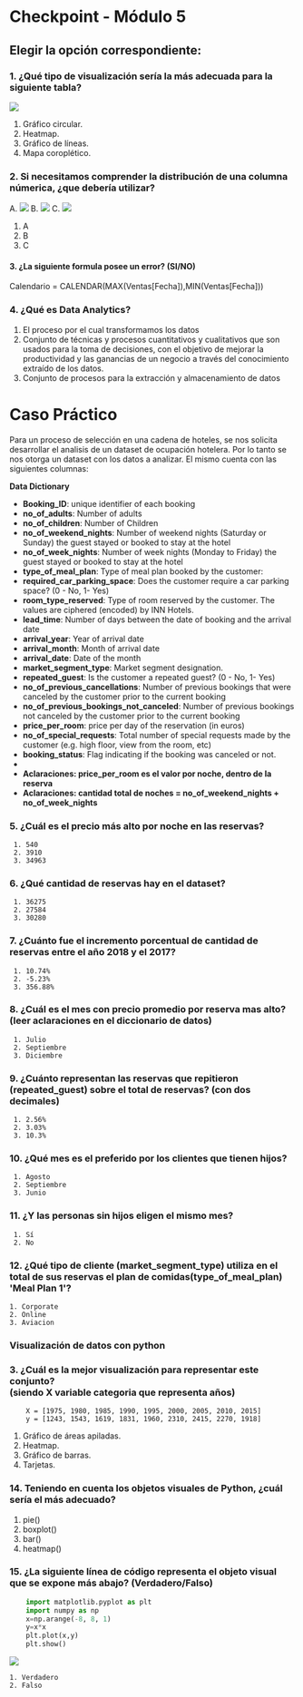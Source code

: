 # Checkpoint - Módulo 5

## Elegir la opción correspondiente:


### 1.	¿Qué tipo de visualización sería la más adecuada para la siguiente tabla?

<img src='imagenes/g1.png'>
 
1.  Gráfico circular.
2.	Heatmap.
3.	Gráfico de líneas.
4.	Mapa coroplético.


### 2.	Si necesitamos comprender la distribución de una columna númerica, ¿que debería utilizar?
 

A. <img src='imagenes/p2_a.png'>
B. <img src='imagenes/p2_b.png'>
C. <img src='imagenes/p2_c.png'>

1.	A
2.	B
3.	C

#### 3.	¿La siguiente formula posee un error? (SI/NO) 

Calendario = CALENDAR(MAX(Ventas[Fecha]),MIN(Ventas[Fecha]))

### 4.	¿Qué es Data Analytics?

1. El proceso por el cual transformamos los datos
2. Conjunto de técnicas y procesos cuantitativos y cualitativos que son usados para la toma de decisiones, con el objetivo de mejorar la productividad y las ganancias de un negocio a través del conocimiento extraído de los datos.
3. Conjunto de procesos para la extracción y almacenamiento de datos

# Caso Práctico

Para un proceso de selección en una cadena de hoteles, se nos solicita desarrollar el analisis de un dataset de ocupación hotelera. Por lo tanto se nos otorga un dataset con los datos a analizar.
El mismo cuenta con las siguientes columnas:

**Data Dictionary**

-   **Booking_ID**: unique identifier of each booking
-   **no_of_adults**: Number of adults
-   **no_of_children**: Number of Children
-   **no_of_weekend_nights**: Number of weekend nights (Saturday or Sunday) the guest stayed or booked to stay at the hotel
-   **no_of_week_nights**: Number of week nights (Monday to Friday) the guest stayed or booked to stay at the hotel
-   **type_of_meal_plan**: Type of meal plan booked by the customer:
-   **required_car_parking_space**: Does the customer require a car parking space? (0 - No, 1- Yes)
-   **room_type_reserved**: Type of room reserved by the customer. The values are ciphered (encoded) by INN Hotels.
-   **lead_time**: Number of days between the date of booking and the arrival date
-   **arrival_year**: Year of arrival date
-   **arrival_month**: Month of arrival date
-   **arrival_date**: Date of the month
-   **market_segment_type**: Market segment designation.
-   **repeated_guest**: Is the customer a repeated guest? (0 - No, 1- Yes)
-   **no_of_previous_cancellations**: Number of previous bookings that were canceled by the customer prior to the current booking
-   **no_of_previous_bookings_not_canceled**: Number of previous bookings not canceled by the customer prior to the current booking
-   **price_per_room**: price per day of the reservation (in euros)
-   **no_of_special_requests**: Total number of special requests made by the customer (e.g. high floor, view from the room, etc)
-   **booking_status**: Flag indicating if the booking was canceled or not.
-   
-   **Aclaraciones:  price_per_room es el valor por noche, dentro de la reserva**	
-   **Aclaraciones:  cantidad total de noches = no_of_weekend_nights + no_of_week_nights**
		    


### 5.	¿Cuál es el precio más alto por noche en las reservas?  
	 1. 540
	 2. 3910
	 3. 34963
### 6.	¿Qué cantidad de reservas hay en el dataset?  
	 1. 36275
	 2. 27584
	 3. 30280 
### 7.	¿Cuánto fue el incremento porcentual de cantidad de reservas entre el año 2018 y el 2017?
	 1. 10.74%
	 2. -5.23%
	 3. 356.88% 
### 8.	¿Cuál es el mes con precio promedio por reserva mas alto? (leer aclaraciones en el diccionario de datos)


	 1. Julio
	 2. Septiembre
	 3. Diciembre
### 9.	¿Cuánto representan las reservas que repitieron (repeated_guest) sobre el total de reservas? (con dos decimales)
	 1. 2.56%
	 2. 3.03%
	 3. 10.3%
### 10.	¿Qué mes es el preferido por los clientes que tienen hijos?
	 1. Agosto
	 2. Septiembre
	 3. Junio
### 11.	¿Y las personas sin hijos eligen el mismo mes?
	 1. Sí
	 2. No

### 12.	¿Qué tipo de cliente (market_segment_type) utiliza en el total de sus reservas el plan de comidas(type_of_meal_plan) 'Meal Plan 1'?
	1. Corporate
	2. Online
	3. Aviacion

### Visualización de datos con python

### 3.	¿Cuál es la mejor visualización para representar este conjunto?<br> (siendo X variable categoria que representa años)
        X = [1975, 1980, 1985, 1990, 1995, 2000, 2005, 2010, 2015]
        y = [1243, 1543, 1619, 1831, 1960, 2310, 2415, 2270, 1918]

1.	Gráfico de áreas apiladas. 
2.	Heatmap.
3.	Gráfico de barras.
4.	Tarjetas.

### 14.	Teniendo en cuenta los objetos visuales de Python, ¿cuál sería el más adecuado?
1.	pie()
2.	boxplot()
3.	bar()
4.	heatmap()

### 15.	¿La siguiente línea de código representa el objeto visual que se expone más abajo? (Verdadero/Falso)

```python
	import matplotlib.pyplot as plt
	import numpy as np 
	x=np.arange(-8, 8, 1)
	y=x*x
	plt.plot(x,y)
	plt.show()
```

<img src='imagenes/plot16.png'>

	1. Verdadero
	2. Falso
